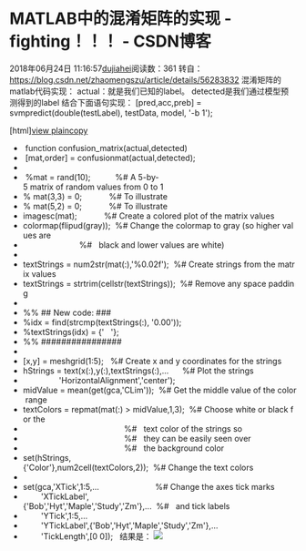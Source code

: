 # MATLAB中的混淆矩阵的实现 - fighting！！！ - CSDN博客
2018年06月24日 11:16:57[dujiahei](https://me.csdn.net/dujiahei)阅读数：361
转自：https://blog.csdn.net/zhaomengszu/article/details/56283832
混淆矩阵的matlab代码实现：
actual：就是我们已知的label。
detected是我们通过模型预测得到的label
结合下面语句实现：
[pred,acc,preb] = svmpredict(double(testLabel), testData, model, '-b 1');

[html][view plain](https://blog.csdn.net/zhaomengszu/article/details/56283832#)[copy](https://blog.csdn.net/zhaomengszu/article/details/56283832#)
-  function confusion_matrix(actual,detected)  
-  [mat,order] = confusionmat(actual,detected);  
- 
-  %mat = rand(10);           %# A 5-by-5 matrix of random values from 0 to 1  
- % mat(3,3) = 0;            %# To illustrate  
- % mat(5,2) = 0;            %# To illustrate  
- imagesc(mat);            %# Create a colored plot of the matrix values  
- colormap(flipud(gray));  %# Change the colormap to gray (so higher values are  
-                          %#   black and lower values are white)  
- 
- textStrings = num2str(mat(:),'%0.02f');  %# Create strings from the matrix values  
- textStrings = strtrim(cellstr(textStrings));  %# Remove any space padding  
- 
- %% ## New code: ###  
- %idx = find(strcmp(textStrings(:), '0.00'));  
- %textStrings(idx) = {'   '};  
- %% ################  
- 
- [x,y] = meshgrid(1:5);   %# Create x and y coordinates for the strings  
- hStrings = text(x(:),y(:),textStrings(:),...      %# Plot the strings  
-                 'HorizontalAlignment','center');  
- midValue = mean(get(gca,'CLim'));  %# Get the middle value of the color range  
- textColors = repmat(mat(:) > midValue,1,3);  %# Choose white or black for the  
-                                              %#   text color of the strings so  
-                                              %#   they can be easily seen over  
-                                              %#   the background color  
- set(hStrings,{'Color'},num2cell(textColors,2));  %# Change the text colors  
- 
- set(gca,'XTick',1:5,...                         %# Change the axes tick marks  
-         'XTickLabel',{'Bob','Hyt','Maple','Study','Zm'},...  %#   and tick labels  
-         'YTick',1:5,...  
-         'YTickLabel',{'Bob','Hyt','Maple','Study','Zm'},...  
-         'TickLength',[0 0]);  
结果是：
![](https://img-blog.csdn.net/20170221152022588?watermark/2/text/aHR0cDovL2Jsb2cuY3Nkbi5uZXQvemhhb21lbmdzenU=/font/5a6L5L2T/fontsize/400/fill/I0JBQkFCMA==/dissolve/70/gravity/Center)
